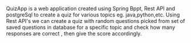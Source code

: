 QuizApp is a web application created using Spring Bppt, Rest API and postgreSql to create a quiz for various topics eg. java,python,etc.
Using Rest API's we can create a quiz with random questions picked from set of saved questions in database for a specific topic and check how many responses are correct , then give the score accordingly.

